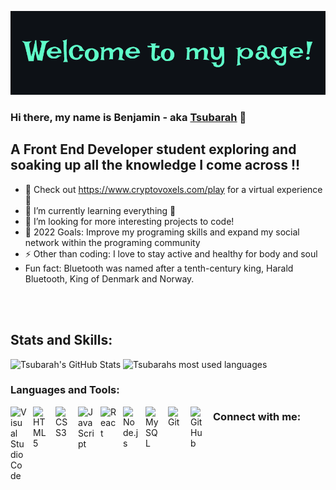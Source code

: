![ Alt text](welcome-black.gif)

### Hi there, my name is Benjamin - aka [Tsubarah][website] 👋 


## A Front End Developer student exploring and soaking up all the knowledge I come across !!

- 🔭 Check out https://www.cryptovoxels.com/play for a virtual experience 🤩
- 🌱 I’m currently learning everything 🤣
- 👯 I’m looking for more interesting projects to code!
- 🥅 2022 Goals: Improve my programing skills and expand my social network within the programing community
- ⚡ Other than coding: I love to stay active and healthy for body and soul
- Fun fact: Bluetooth was named after a tenth-century king, Harald Bluetooth, King of Denmark and Norway. 

<br />
<br />

## Stats and Skills:

<p float="left">
<img width="55%" alt="Tsubarah's GitHub Stats" src="https://github-readme-stats.vercel.app/api?username=Tsubarah&theme=aura&show_icons=true&hide_border=false&hide=stars" />


<img width="44%" alt="Tsubarahs most used languages" src="https://github-readme-stats.vercel.app/api/top-langs/?username=Tsubarah&theme=aura&langs_count=3&layout=compact" />
</p>


### Languages and Tools:

<img align="left" alt="Visual Studio Code" width="26px" src="https://cdn.jsdelivr.net/gh/devicons/devicon/icons/vscode/vscode-original.svg" style="padding-right:10px;" />
<img align="left" alt="HTML5" width="26px" src="https://cdn.jsdelivr.net/gh/devicons/devicon/icons/html5/html5-original.svg" style="padding-right:10px;" />
<img align="left" alt="CSS3" width="26px" src="https://cdn.jsdelivr.net/gh/devicons/devicon/icons/css3/css3-original.svg" style="padding-right:10px;" />
<img align="left" alt="JavaScript" width="26px" src="https://cdn.jsdelivr.net/gh/devicons/devicon/icons/javascript/javascript-original.svg" style="padding-right:10px;" />
<img align="left" alt="React" width="26px" src="https://cdn.jsdelivr.net/gh/devicons/devicon/icons/react/react-original.svg" style="padding-right:10px;" />
<img align="left" alt="Node.js" width="26px" src="https://cdn.jsdelivr.net/gh/devicons/devicon/icons/nodejs/nodejs-original.svg" style="padding-right:10px;" />
<img align="left" alt="MySQL" width="26px" src="https://cdn.jsdelivr.net/gh/devicons/devicon/icons/mysql/mysql-original.svg" style="padding-right:10px;" />
<img align="left" alt="Git" width="26px" src="https://cdn.jsdelivr.net/gh/devicons/devicon/icons/git/git-original.svg" style="padding-right:10px;" />
<img align="left" alt="GitHub" width="26px" src="https://user-images.githubusercontent.com/3369400/139447912-e0f43f33-6d9f-45f8-be46-2df5bbc91289.png" style="padding-right:10px;" />


### Connect with me:

[website]: https://tsubarah.com
[linkedin]: https://linkedin.com/in/Tsubarah

